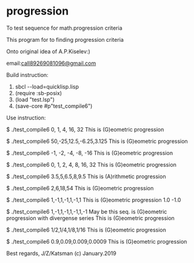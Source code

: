 # progression
To test sequence for math.progression criteria
  
  This program for to finding progression criteria  
  
  

  Onto original idea of A.P.Kiselev:) 

   
  email:call89269081096@gmail.com
 

  
 Build instruction:
 1) sbcl --load=quicklisp.lisp
 2) (require :sb-posix)
 3) (load "test.lsp")
 4) (save-core #p"test_compile6") 
 

 
 Use instruction:
 
 $ ./test_compile6  0, 1, 4, 16, 32
 This is (G)eometric  progression
 
 $ ./test_compile6 50,-25,12.5,-6.25,3.125
 This is (G)eometric  progression
 
 $ ./test_compile6   -1, -2, -4, -8, -16
 This is (G)eometric  progression
 
 $ ./test_compile6  0, 1, 2, 4, 8, 16, 32
 This is (G)eometric  progression
 
 
 $ ./test_compile6 3.5,5,6.5,8,9.5
 This is (A)rithmetic progression

 $ ./test_compile6 2,6,18,54
 This is (G)eometric  progression
 
 $ ./test_compile6 1,-1,1,-1,1,-1,1
 This is (G)eometric  progression 1.0 -1.0
 
 $ ./test_compile6 1,-1,1,-1,1,-1,1,-1
 May be this seq. is (G)eometric progression with divergense series 
 This is (G)eometric  progression
 
 $ ./test_compile6 1/2,1/4,1/8,1/16
 This is (G)eometric progression  

$ ./test_compile6  0.9,0.09,0.009,0.0009
This is (G)eometric  progression
 
Best regards, J/Z/Katsman (c) January.2019 
 
